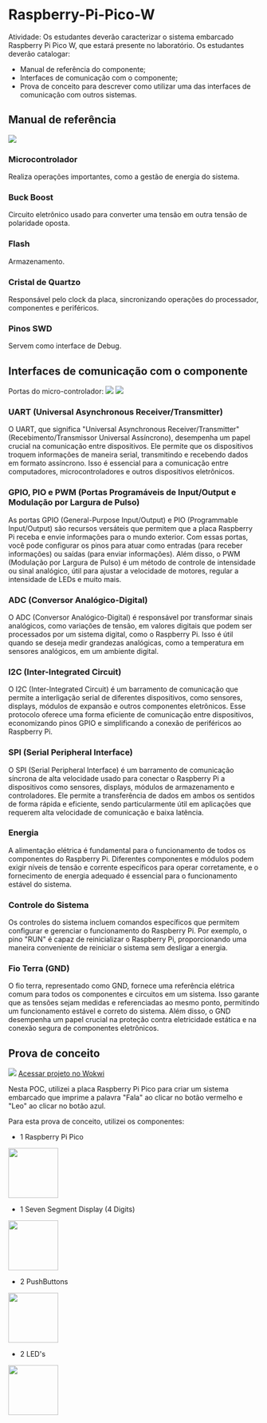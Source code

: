 # Raspberry-Pi-Pico-W

Atividade:
Os estudantes deverão caracterizar o sistema embarcado Raspberry Pi Pico W, que estará presente no laboratório. Os estudantes deverão catalogar:

- Manual de referência do componente;
- Interfaces de comunicação com o componente;
- Prova de conceito para descrever como utilizar uma das interfaces de comunicação com outros sistemas.


## Manual de referência

<img src="img\pase.png">
<h3>Microcontrolador</h3>
Realiza operações importantes, como a gestão de energia do sistema.

<h3>Buck Boost</h3>
Circuito eletrônico usado para converter uma tensão em outra tensão de polaridade oposta.

<h3>Flash</h3>
Armazenamento.


<h3>Cristal de Quartzo</h3>
Responsável pelo clock da placa, sincronizando operações do processador, componentes e periféricos.

<h3>Pinos SWD</h3>
Servem como interface de Debug.

## Interfaces de comunicação com o componente
Portas do micro-controlador:
<img src="img\portas.png">
<img src="img\legenda.png">


<h3>UART (Universal Asynchronous Receiver/Transmitter)</h3>
<p>O UART, que significa "Universal Asynchronous Receiver/Transmitter" (Recebimento/Transmissor Universal Assíncrono), desempenha um papel crucial na comunicação entre dispositivos. Ele permite que os dispositivos troquem informações de maneira serial, transmitindo e recebendo dados em formato assíncrono. Isso é essencial para a comunicação entre computadores, microcontroladores e outros dispositivos eletrônicos.</p>

<h3>GPIO, PIO e PWM (Portas Programáveis de Input/Output e Modulação por Largura de Pulso)</h3>
<p>As portas GPIO (General-Purpose Input/Output) e PIO (Programmable Input/Output) são recursos versáteis que permitem que a placa Raspberry Pi receba e envie informações para o mundo exterior. Com essas portas, você pode configurar os pinos para atuar como entradas (para receber informações) ou saídas (para enviar informações). Além disso, o PWM (Modulação por Largura de Pulso) é um método de controle de intensidade ou sinal analógico, útil para ajustar a velocidade de motores, regular a intensidade de LEDs e muito mais.</p>

<h3>ADC (Conversor Analógico-Digital)</h3>
<p>O ADC (Conversor Analógico-Digital) é responsável por transformar sinais analógicos, como variações de tensão, em valores digitais que podem ser processados por um sistema digital, como o Raspberry Pi. Isso é útil quando se deseja medir grandezas analógicas, como a temperatura em sensores analógicos, em um ambiente digital.</p>

<h3>I2C (Inter-Integrated Circuit)</h3>
<p>O I2C (Inter-Integrated Circuit) é um barramento de comunicação que permite a interligação serial de diferentes dispositivos, como sensores, displays, módulos de expansão e outros componentes eletrônicos. Esse protocolo oferece uma forma eficiente de comunicação entre dispositivos, economizando pinos GPIO e simplificando a conexão de periféricos ao Raspberry Pi.</p>

<h3>SPI (Serial Peripheral Interface)</h3>
<p>O SPI (Serial Peripheral Interface) é um barramento de comunicação síncrona de alta velocidade usado para conectar o Raspberry Pi a dispositivos como sensores, displays, módulos de armazenamento e controladores. Ele permite a transferência de dados em ambos os sentidos de forma rápida e eficiente, sendo particularmente útil em aplicações que requerem alta velocidade de comunicação e baixa latência.</p>

<h3>Energia</h3>
<p>A alimentação elétrica é fundamental para o funcionamento de todos os componentes do Raspberry Pi. Diferentes componentes e módulos podem exigir níveis de tensão e corrente específicos para operar corretamente, e o fornecimento de energia adequado é essencial para o funcionamento estável do sistema.</p>

<h3>Controle do Sistema</h3>
<p>Os controles do sistema incluem comandos específicos que permitem configurar e gerenciar o funcionamento do Raspberry Pi. Por exemplo, o pino "RUN" é capaz de reinicializar o Raspberry Pi, proporcionando uma maneira conveniente de reiniciar o sistema sem desligar a energia.</p>

<h3>Fio Terra (GND)</h3>
<p>O fio terra, representado como GND, fornece uma referência elétrica comum para todos os componentes e circuitos em um sistema. Isso garante que as tensões sejam medidas e referenciadas ao mesmo ponto, permitindo um funcionamento estável e correto do sistema. Além disso, o GND desempenha um papel crucial na proteção contra eletricidade estática e na conexão segura de componentes eletrônicos.</p>


## Prova de conceito
<img src="img\project raspberry.png">
<a href="https://wokwi.com/projects/379421348555692033">Acessar projeto no Wokwi</a>

Nesta POC, utilizei a placa Raspberry Pi Pico para criar um sistema embarcado que imprime a palavra "Fala" ao clicar no botão vermelho e "Leo" ao clicar no botão azul.

Para esta prova de conceito, utilizei os componentes:

- 1 Raspberry Pi Pico
<img src="img\raspberry.png" height="100" rotate="90">

- 1 Seven Segment Display (4 Digits)
<img src="img\asdfe.png" height="100">

- 2 PushButtons
<img src="img\btnss.png" height="100">

- 2 LED's
<img src="img\leds.png" height="100">